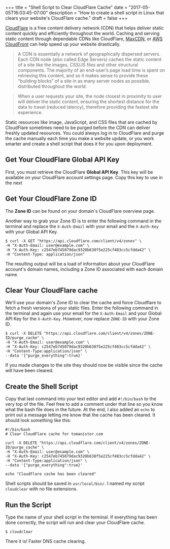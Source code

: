 +++
title = "Shell Script to Clear CloudFlare Cache"
date = "2017-05-05T16:03:45-07:00"
description = "How to create a shell script in Linux that clears your website's CloudFlare cache."
draft = false
+++

[CloudFlare](https://cloudflare.com) is a free content delivery network (CDN) that helps deliver static content quickly and efficiently throughout the world. Caching and serving static content through dependable CDNs like CloudFlare, [MaxCDN](https://maxcdn.com), or [AWS CloudFront](https://aws.amazon.com/cloudfront/) can help speed up your website drastically.

>A CDN is essentially a network of geographically dispersed servers. Each CDN node (also called Edge Servers) caches the static content of a site like the images, CSS/JS files and other structural components. The majority of an end-user’s page load time is spent on retrieving this content, and so it makes sense to provide these “building blocks” of a site in as many server nodes as possible, distributed throughout the world.

>When a user requests your site, the node closest in proximity to user will deliver the static content, ensuring the shortest distance for the data to travel (reduced latency), therefore providing the fastest site experience.

Static resources like image, JavaScript, and CSS files that are cached by CloudFlare sometimes need to be purged before the CDN can deliver freshly updated resources. You could always log in to CloudFlare and purge the cache manually each time you make a website update, or you work smarter and create a shell script that does it for you upon deployment.

## Get Your CloudFlare Global API Key
First, you must retrieve the CloudFlare **Global API Key**. This key will be available on your CloudFlare account settings page. Copy this key to use in the next

## Get Your CloudFlare Zone ID
The **Zone ID** can be found on your domain's CloudFlare overview page.

Another way to grab your Zone ID is to enter the following command in the terminal and replace the `X-Auth-Email` with your email and the `X-Auth-Key` with your Global API Key.

```console
$ curl -X GET "https://api.cloudflare.com/client/v4/zones" \
-H "X-Auth-Email: user@example.com" \
-H "X-Auth-Key: c2547eb745079dac9320b638f5e225cf483cc5cfdda42" \
-H "Content-Type: application/json"
```

The resulting output will be a load of information about your CloudFlare account's domain names, including a Zone ID associated with each domain name.

## Clear Your CloudFlare cache
We'll use your domain's Zone ID to clear the cache and force Cloudflare to fetch a fresh versions of your static files. Enter the following command in the terminal and again use your email for the `X-Auth-Email` and your Global API Key for the `X-Auth-Key`. However, now replace `ZONE-ID` with your Zone ID.

```console
$ curl -X DELETE "https://api.cloudflare.com/client/v4/zones/ZONE-ID/purge_cache" \
-H "X-Auth-Email: user@example.com" \
-H "X-Auth-Key: c2547eb745079dac9320b638f5e225cf483cc5cfdda42" \
-H "Content-Type:application/json" \
--data '{"purge_everything":true}'
```

If you made changes to the site they should now be visible since the cache will have been cleared.

## Create the Shell Script
Copy that last command into your text editor and add `#!/bin/bash` to the very top of the file. Feel free to add a comment under that line so you know what the bash file does in the future. At the end, I also added an `echo` to print out a message letting me know that the cache has been cleared. It should look something like this:

```console
#!/bin/bash
# Clear CloudFlare cache for tomanistor.com

curl -X DELETE "https://api.cloudflare.com/client/v4/zones/ZONE-ID/purge_cache" \
-H "X-Auth-Email: user@example.com" \
-H "X-Auth-Key: c2547eb745079dac9320b638f5e225cf483cc5cfdda42" \
-H "Content-Type:application/json" \
--data '{"purge_everything":true}'

echo "CloudFlare cache has been cleared"
```

Shell scripts should be saved in `usr/local/bin/`. I named my script `cloudclear` with no file extensions.

## Run the Script
Type the name of your shell script in the terminal. If everything has been done correctly, the script will run and clear your CloudFlare cache.

```console
$ cloudclear
```

There it is! Faster DNS cache clearing.
